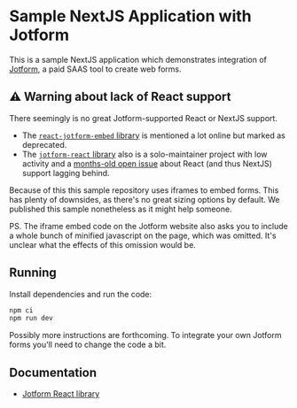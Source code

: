 # Sample NextJS Application with Jotform

This is a sample NextJS application which demonstrates integration of [Jotform](https://www.jotform.com/), a paid SAAS tool to create web forms.

## ⚠ Warning about lack of React support

There seemingly is no great Jotform-supported React or NextJS support.

- The [`react-jotform-embed` library](https://github.com/xurei/react-jotform-embed) is mentioned a lot online but marked as deprecated.
- The [`jotform-react` library](https://github.com/sbayd/jotform-react) also is a solo-maintainer project with low activity and a [months-old open issue](https://github.com/sbayd/jotform-react/issues/5) about React (and thus NextJS) support lagging behind.

Because of this this sample repository uses iframes to embed forms.
This has plenty of downsides, as there's no great sizing options by default.
We published this sample nonetheless as it might help someone.

PS. The iframe embed code on the Jotform website also asks you to include a whole bunch of minified javascript on the page, which was omitted. It's unclear what the effects of this omission would be.

## Running

Install dependencies and run the code:

```sh
npm ci
npm run dev
```

Possibly more instructions are forthcoming.
To integrate your own Jotform forms you'll need to change the code a bit.

## Documentation

- [Jotform React library](https://github.com/sbayd/jotform-react)
